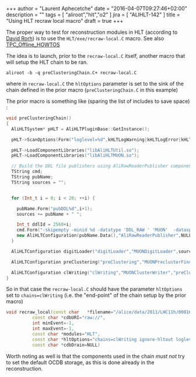 +++
author = "Laurent Aphecetche"
date = "2016-04-07T09:27:46+02:00"
description = ""
tags = [ "aliroot","hlt","o2" ]
jira = [ "ALIHLT-142" ]
title = "Using HLT recraw local macro"
draft = true
+++

The proper way to test for reconstruction modules in HLT (according to [David Rorh](https://alice.its.cern.ch/jira/browse/ALICEHLT-142)) is to use the `HLT/exe/recraw-local.C`
 macro. See also [TPC_Offline_HOWTOS](https://twiki.cern.ch/twiki/bin/viewauth/ALICE/TPC_Offline_HOWTOS)

The idea is to launch, prior to the `recraw-local.C` itself, another macro that will setup the HLT chain to be ran.

```
aliroot -b -q preClusteringChain.C+ recraw-local.C
```

where in `recraw-local.C` the `hltOptions` parameter is set to the sink of the chain defined in the prior macro (`preClusteringChain.C` in this example)

The prior macro is something like (sparing the list of includes to save space) :

```c++
void preClusteringChain()
{
  AliHLTSystem* pHLT = AliHLTPluginBase::GetInstance();

  pHLT->ScanOptions(Form("loglevel=%d",kHLTLogWarning|kHLTLogError|kHLTLogFatal));

  pHLT->LoadComponentLibraries("libAliHLTUtil.so");
  pHLT->LoadComponentLibraries("libAliHLTMUON.so");

  // Build the DDL file publishers using AliRawReaderPublisher components.
  TString cmd;
  TString pubName;
  TString sources = "";


  for (Int_t i = 0; i < 20; ++i) {

    pubName.Form("pubDDL%d",i+1);
    sources += pubName + " ";

    Int_t ddlId = 2560+i;
    cmd.Form("-skipempty -minid %d -datatype 'DDL_RAW ' 'MUON'  -dataspec 0x%06x",ddlId,(1<<i));
    new AliHLTConfiguration(pubName.Data(),"AliRawReaderPublisher",NULL,cmd.Data());
  }

  AliHLTConfiguration digitLoader("digitLoader","MUONDigitLoader",sources.Data(),"-cdbpath local://$ALICE_ROOT/OCDB -run 0");

  AliHLTConfiguration preClustering("preClustering","MUONPreclusterFinder","digitLoader","-cdbpath local://$ALICE_ROOT/OCDB -run 0");

  AliHLTConfiguration clWriting("clWriting","MUONClusterWriter","preClustering","-datafile MUON.RecPoints.root");
}
```

So in that case the `recraw-local.C` should have the parameter `hltOptions` set to `chains=clWriting` (i.e. the "end-point" of the chain setup by the prior macro)

```c++
void recraw_local(const char   *filename="/alice/data/2011/LHC11h/000169099/raw/11000169099032.133.FILTER_RAWMUON_WITH_ALIPHYSICS_vAN-20150213.root",
		  const char *cdbURI="raw://",
		  int minEvent=-1,
		  int maxEvent=-1,
		  const char *modules="HLT",
		  const char *hltOptions="chains=clWriting ignore-hltout loglevel=0x7c",
		  const char *cdbDrain=NULL)
```

Worth noting as well is that the components used in the chain _must not_ try to set the default OCDB storage, as this is done already in the reconstruction.
